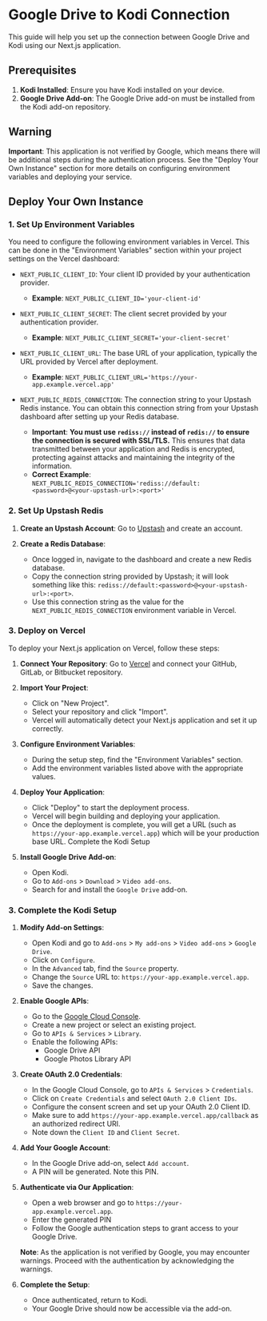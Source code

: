 # Google Drive to Kodi Connection

This guide will help you set up the connection between Google Drive and Kodi using our Next.js application.

## Prerequisites

1. **Kodi Installed**: Ensure you have Kodi installed on your device.
2. **Google Drive Add-on**: The Google Drive add-on must be installed from the Kodi add-on repository.

## Warning

**Important**: This application is not verified by Google, which means there will be additional steps during the authentication process. See the "Deploy Your Own Instance" section for more details on configuring environment variables and deploying your service.

## Deploy Your Own Instance
### 1. Set Up Environment Variables

You need to configure the following environment variables in Vercel. This can be done in the "Environment Variables" section within your project settings on the Vercel dashboard:

- `NEXT_PUBLIC_CLIENT_ID`: Your client ID provided by your authentication provider.
  - **Example**: `NEXT_PUBLIC_CLIENT_ID='your-client-id'`
  
- `NEXT_PUBLIC_CLIENT_SECRET`: The client secret provided by your authentication provider.
  - **Example**: `NEXT_PUBLIC_CLIENT_SECRET='your-client-secret'`

- `NEXT_PUBLIC_CLIENT_URL`: The base URL of your application, typically the URL provided by Vercel after deployment.
  - **Example**: `NEXT_PUBLIC_CLIENT_URL='https://your-app.example.vercel.app'`

- `NEXT_PUBLIC_REDIS_CONNECTION`: The connection string to your Upstash Redis instance. You can obtain this connection string from your Upstash dashboard after setting up your Redis database.
  - **Important**: **You must use `rediss://` instead of `redis://` to ensure the connection is secured with SSL/TLS.** This ensures that data transmitted between your application and Redis is encrypted, protecting against attacks and maintaining the integrity of the information.
  - **Correct Example**: `NEXT_PUBLIC_REDIS_CONNECTION='rediss://default:<password>@<your-upstash-url>:<port>'`


### 2. Set Up Upstash Redis

1. **Create an Upstash Account**: Go to [Upstash](https://upstash.com/) and create an account.

2. **Create a Redis Database**:
   - Once logged in, navigate to the dashboard and create a new Redis database.
   - Copy the connection string provided by Upstash; it will look something like this: `rediss://default:<password>@<your-upstash-url>:<port>`.
   - Use this connection string as the value for the `NEXT_PUBLIC_REDIS_CONNECTION` environment variable in Vercel.

### 3. Deploy on Vercel

To deploy your Next.js application on Vercel, follow these steps:

1. **Connect Your Repository**: Go to [Vercel](https://vercel.com/) and connect your GitHub, GitLab, or Bitbucket repository.

2. **Import Your Project**:
   - Click on "New Project".
   - Select your repository and click "Import".
   - Vercel will automatically detect your Next.js application and set it up correctly.

3. **Configure Environment Variables**:
   - During the setup step, find the "Environment Variables" section.
   - Add the environment variables listed above with the appropriate values.

4. **Deploy Your Application**:
   - Click "Deploy" to start the deployment process.
   - Vercel will begin building and deploying your application.
   - Once the deployment is complete, you will get a URL (such as `https://your-app.example.vercel.app`) which will be your production base URL.
      Complete the Kodi Setup
5. **Install Google Drive Add-on**:
    - Open Kodi.
    - Go to `Add-ons` > `Download` > `Video add-ons`.
    - Search for and install the `Google Drive` add-on.

### 3. Complete the Kodi Setup

1. **Modify Add-on Settings**:
    - Open Kodi and go to `Add-ons` > `My add-ons` > `Video add-ons` > `Google Drive`.
    - Click on `Configure`.
    - In the `Advanced` tab, find the `Source` property.
    - Change the `Source` URL to: `https://your-app.example.vercel.app`.
    - Save the changes.

2. **Enable Google APIs**:
    - Go to the [Google Cloud Console](https://console.cloud.google.com/).
    - Create a new project or select an existing project.
    - Go to `APIs & Services` > `Library`.
    - Enable the following APIs:
        - Google Drive API
        - Google Photos Library API

3. **Create OAuth 2.0 Credentials**:
    - In the Google Cloud Console, go to `APIs & Services` > `Credentials`.
    - Click on `Create Credentials` and select `OAuth 2.0 Client IDs`.
    - Configure the consent screen and set up your OAuth 2.0 Client ID.
    - Make sure to add `https://your-app.example.vercel.app/callback` as an authorized redirect URI.
    - Note down the `Client ID` and `Client Secret`.

4. **Add Your Google Account**:
    - In the Google Drive add-on, select `Add account`.
    - A PIN will be generated. Note this PIN.

5. **Authenticate via Our Application**:
    - Open a web browser and go to `https://your-app.example.vercel.app`.
    - Enter the generated PIN
    - Follow the Google authentication steps to grant access to your Google Drive.

    **Note**: As the application is not verified by Google, you may encounter warnings. Proceed with the authentication by acknowledging the warnings.

6. **Complete the Setup**:
    - Once authenticated, return to Kodi.
    - Your Google Drive should now be accessible via the add-on.
